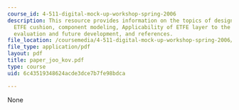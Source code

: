 ```yaml
---
course_id: 4-511-digital-mock-up-workshop-spring-2006
description: This resource provides information on the topics of design implementation,
  ETFE cushion, component modeling, Applicability of ETFE layer to the fa?ade system,
  evaluation and future development, and references.
file_location: /coursemedia/4-511-digital-mock-up-workshop-spring-2006/6c43519348624acde3dce7b7fe98bdca_paper_joo_kov.pdf
file_type: application/pdf
layout: pdf
title: paper_joo_kov.pdf
type: course
uid: 6c43519348624acde3dce7b7fe98bdca

---
```

None